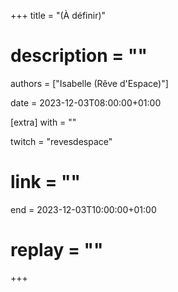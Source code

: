 +++
title = "(À définir)"
# description = ""
authors = ["Isabelle (Rêve d'Espace)"]

date = 2023-12-03T08:00:00+01:00

[extra]
with = ""

twitch = "revesdespace"
# link = ""

end = 2023-12-03T10:00:00+01:00

# replay = ""
+++
